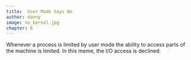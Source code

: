 ```yaml
---
title:  User Mode Says No
author: danny
image: no_kernel.jpg
chapter: 6
---
```

Whenever a process is limited by user mode the ability to access parts of the machine is limited. In this meme, the I/O access is declined.
